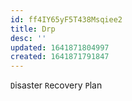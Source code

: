 ```yaml
---
id: ff4IY65yF5T438Msqiee2
title: Drp
desc: ''
updated: 1641871804997
created: 1641871791847
---
```


`D`isaster `R`ecovery `P`lan
